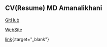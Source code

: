 ## CV(Resume) MD Amanalikhani

[GitHub](http://md-akhi.github.io/)

[WebSite](http://akhi.ir/)

[link](url){:target="_blank"}




